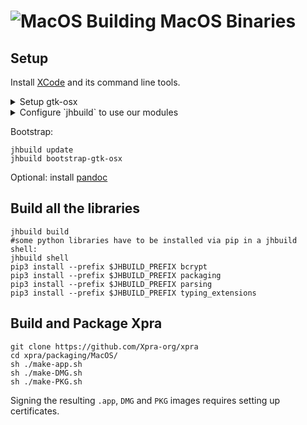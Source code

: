 # ![MacOS](../images/icons/osx.png) Building MacOS Binaries

## Setup
Install [XCode](https://developer.apple.com/xcode/) and its command line tools.

<details>
  <summary>Setup gtk-osx</summary>

Download the latest version of the [gtk-osx](https://wiki.gnome.org/Projects/GTK/OSX/Building) setup script and run it:
```shell
git clone https://github.com/Xpra-org/gtk-osx-build
cd gtk-osx-build
sh gtk-osx-setup.sh
```
This will have installed `jhbuild` in `~/.new_local/bin`, so let's add this to our `$PATH`:
```shell
export PATH=$PATH:~/.new_local/bin/
```
</details>
<details>
  <summary>Configure `jhbuild` to use our modules</summary>

```shell
ln -sf "$(realpath .)/gtk-osx-build/jhbuildrc-gtk-osx" ~/.config/jhbuildrc
ln -sf "$(realpath .)/gtk-osx-build/jhbuildrc-custom" ~/.config/jhbuildrc-custom
```
</details>

Bootstrap:
```shell
jhbuild update
jhbuild bootstrap-gtk-osx
```

Optional: install [pandoc](https://pandoc.org/installing.html#macos)

## Build all the libraries
```shell
jhbuild build
#some python libraries have to be installed via pip in a jhbuild shell:
jhbuild shell
pip3 install --prefix $JHBUILD_PREFIX bcrypt
pip3 install --prefix $JHBUILD_PREFIX packaging
pip3 install --prefix $JHBUILD_PREFIX parsing
pip3 install --prefix $JHBUILD_PREFIX typing_extensions
```

## Build and Package Xpra
```shell
git clone https://github.com/Xpra-org/xpra
cd xpra/packaging/MacOS/
sh ./make-app.sh
sh ./make-DMG.sh
sh ./make-PKG.sh
```
Signing the resulting `.app`, `DMG` and `PKG` images requires setting up certificates.

